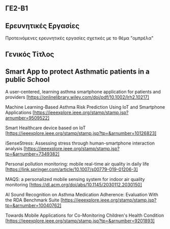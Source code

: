 ## ΓΕ2-Β1
## Ερευνητικές Εργασίες
Προτεινόμενες ερευνητικές εργασίες σχετικές με το θέμα "ομπρέλα"

## Γενικός Τίτλος

## Smart App to protect Asthmatic patients in a public School


A user-centered, learning asthma smartphone application for
patients and providers
[https://onlinelibrary.wiley.com/doi/pdf/10.1002/lrh2.10217]


Machine Learning-Based Asthma Risk Prediction
Using IoT and Smartphone Applications
[https://ieeexplore.ieee.org/stamp/stamp.jsp?arnumber=9509522]

Smart Healthcare device based on IoT
[https://ieeexplore.ieee.org/stamp/stamp.jsp?tp=&arnumber=10126823]

iSenseStress: Assessing stress through human-smartphone interaction analysis
[https://ieeexplore.ieee.org/stamp/stamp.jsp?tp=&arnumber=7349382]

Personal pollution monitoring: mobile real-time air quality in daily life
[https://link.springer.com/article/10.1007/s00779-019-01206-3]

MAQS: a personalized mobile sensing system for indoor air quality monitoring
[https://dl.acm.org/doi/abs/10.1145/2030112.2030150]

AI Sound Recognition on Asthma Medication Adherence: Evaluation With the RDA Benchmark Suite
[https://ieeexplore.ieee.org/stamp/stamp.jsp?tp=&arnumber=10040762]

Towards Mobile Applications for Co-Monitoring Children's Health Condition
[https://ieeexplore.ieee.org/stamp/stamp.jsp?tp=&arnumber=9201893]
